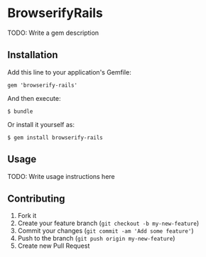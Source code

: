 # BrowserifyRails

TODO: Write a gem description

## Installation

Add this line to your application's Gemfile:

    gem 'browserify-rails'

And then execute:

    $ bundle

Or install it yourself as:

    $ gem install browserify-rails

## Usage

TODO: Write usage instructions here

## Contributing

1. Fork it
2. Create your feature branch (`git checkout -b my-new-feature`)
3. Commit your changes (`git commit -am 'Add some feature'`)
4. Push to the branch (`git push origin my-new-feature`)
5. Create new Pull Request
